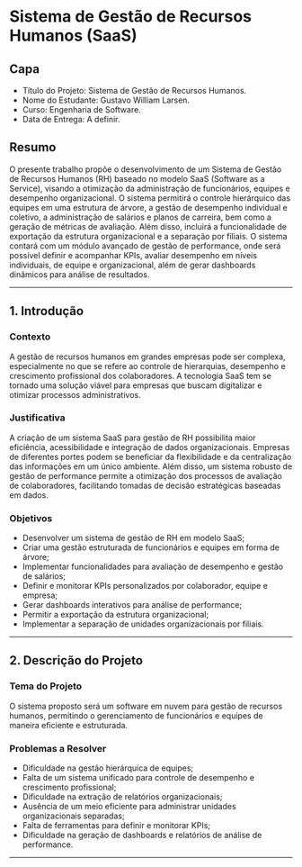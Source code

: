 # Sistema de Gestão de Recursos Humanos (SaaS)

## Capa
* Título do Projeto: Sistema de Gestão de Recursos Humanos.
* Nome do Estudante: Gustavo William Larsen.
* Curso: Engenharia de Software.
* Data de Entrega: A definir.
  
## Resumo
O presente trabalho propõe o desenvolvimento de um Sistema de Gestão de Recursos Humanos (RH) baseado no modelo SaaS (Software as a Service), visando a otimização da administração de funcionários, equipes e desempenho organizacional. O sistema permitirá o controle hierárquico das equipes em uma estrutura de árvore, a gestão de desempenho individual e coletivo, a administração de salários e planos de carreira, bem como a geração de métricas de avaliação. Além disso, incluirá a funcionalidade de exportação da estrutura organizacional e a separação por filiais. O sistema contará com um módulo avançado de gestão de performance, onde será possível definir e acompanhar KPIs, avaliar desempenho em níveis individuais, de equipe e organizacional, além de gerar dashboards dinâmicos para análise de resultados.

---

## 1. Introdução

### Contexto
A gestão de recursos humanos em grandes empresas pode ser complexa, especialmente no que se refere ao controle de hierarquias, desempenho e crescimento profissional dos colaboradores. A tecnologia SaaS tem se tornado uma solução viável para empresas que buscam digitalizar e otimizar processos administrativos.

### Justificativa
A criação de um sistema SaaS para gestão de RH possibilita maior eficiência, acessibilidade e integração de dados organizacionais. Empresas de diferentes portes podem se beneficiar da flexibilidade e da centralização das informações em um único ambiente. Além disso, um sistema robusto de gestão de performance permite a otimização dos processos de avaliação de colaboradores, facilitando tomadas de decisão estratégicas baseadas em dados.

### Objetivos
- Desenvolver um sistema de gestão de RH em modelo SaaS;
- Criar uma gestão estruturada de funcionários e equipes em forma de árvore;
- Implementar funcionalidades para avaliação de desempenho e gestão de salários;
- Definir e monitorar KPIs personalizados por colaborador, equipe e empresa;
- Gerar dashboards interativos para análise de performance;
- Permitir a exportação da estrutura organizacional;
- Implementar a separação de unidades organizacionais por filiais.

---

## 2. Descrição do Projeto

### Tema do Projeto
O sistema proposto será um software em nuvem para gestão de recursos humanos, permitindo o gerenciamento de funcionários e equipes de maneira eficiente e estruturada.

### Problemas a Resolver
- Dificuldade na gestão hierárquica de equipes;
- Falta de um sistema unificado para controle de desempenho e crescimento profissional;
- Dificuldade na extração de relatórios organizacionais;
- Ausência de um meio eficiente para administrar unidades organizacionais separadas;
- Falta de ferramentas para definir e monitorar KPIs;
- Dificuldade na geração de dashboards e relatórios de análise de performance.

---

